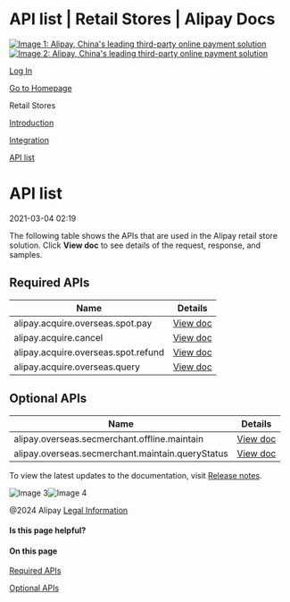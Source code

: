API list | Retail Stores | Alipay Docs
===============
                        

[![Image 1: Alipay, China's leading third-party online payment solution](https://ac.alipay.com/storage/2024/3/26/d66c43c0-440d-4c97-9976-f2028a2c8c5e.svg)![Image 2: Alipay, China's leading third-party online payment solution](https://ac.alipay.com/storage/2024/3/26/a48bd336-aea0-4f16-bf83-616eacbb4434.svg)](/docs/)

[Log In](https://global.alipay.com/ilogin/account_login.htm?goto=https%3A%2F%2Fglobal.alipay.com%2Fdocs%2Fac%2Fretailstore%2Fapi)

[Go to Homepage](../../)

Retail Stores

[Introduction](/docs/ac/retailstore/intro)

[Integration](/docs/ac/retailstore/integration)

[API list](/docs/ac/retailstore/api)

API list
========

2021-03-04 02:19

The following table shows the APIs that are used in the Alipay retail store solution. Click **View doc** to see details of the request, response, and samples.

Required APIs
-------------



| **Name** | **Details** |
| --- | --- |
| alipay.acquire.overseas.spot.pay | [View doc](https://global.alipay.com/doc/global/spot_pay) |
| alipay.acquire.cancel | [View doc](https://global.alipay.com/doc/global/acquire_cancel) |
| alipay.acquire.overseas.spot.refund | [View doc](https://global.alipay.com/doc/global/spot_refund) |
| alipay.acquire.overseas.query | [View doc](https://global.alipay.com/doc/global/overseas_query) |



Optional APIs
-------------



| **Name** | **Details** |
| --- | --- |
| alipay.overseas.secmerchant.offline.maintain | [View doc](https://global.alipay.com/doc/global/offline_maintain) |
| alipay.overseas.secmerchant.maintain.queryStatus | [View doc](https://global.alipay.com/doc/global/offline_querystatus) |



To view the latest updates to the documentation, visit [Release notes](https://global.alipay.com/docs/releasenotes).

![Image 3](https://ac.alipay.com/storage/2021/5/20/19b2c126-9442-4f16-8f20-e539b1db482a.png)![Image 4](https://ac.alipay.com/storage/2021/5/20/e9f3f154-dbf0-455f-89f0-b3d4e0c14481.png)

@2024 Alipay [Legal Information](https://global.alipay.com/docs/ac/platform/membership)

#### Is this page helpful?

#### On this page

[Required APIs](#57662aff "Required APIs")

[Optional APIs](#6a9187ca "Optional APIs")
